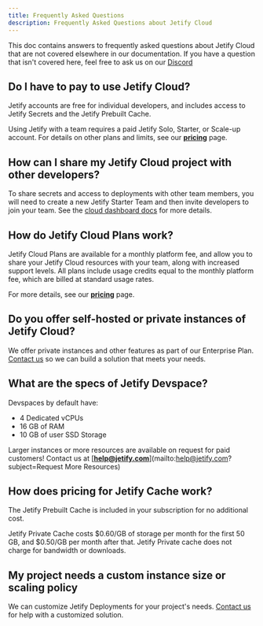 ```yaml
---
title: Frequently Asked Questions
description: Frequently Asked Questions about Jetify Cloud
---
```


This doc contains answers to frequently asked questions about Jetify Cloud that are not covered elsewhere in our documentation. If you have a question that isn't covered here, feel free to ask us on our [Discord](https://discord.gg/jetify)

## Do I have to pay to use Jetify Cloud?

Jetify accounts are free for individual developers, and includes access to Jetify Secrets and the Jetify Prebuilt Cache.

Using Jetify with a team requires a paid Jetify Solo, Starter, or Scale-up account. For details on other plans and limits, see our [**pricing**](https://www.jetify.com/cloud/pricing) page.

## How can I share my Jetify Cloud project with other developers?

To share secrets and access to deployments with other team members, you will need to create a new Jetify Starter Team and then invite developers to join your team. See the [cloud dashboard docs](./dashboard/creating_your_team.md) for more details.

## How do Jetify Cloud Plans work?

Jetify Cloud Plans are available for a monthly platform fee, and allow you to share your Jetify Cloud resources with your team, along with increased support levels. All plans include usage credits equal to the monthly platform fee, which are billed at standard usage rates.

For more details, see our [**pricing**](https://www.jetify.com/cloud/pricing) page.

## Do you offer self-hosted or private instances of Jetify Cloud?

We offer private instances and other features as part of our Enterprise Plan. [Contact us](https://calendly.com/d/3rd-bhp-qym/meet-with-the-jetify-team) so we can build a solution that meets your needs.

<!-- ## How does pricing for Jetify Deploys work?

Jetify Deploys cost $0.10/vCPU per hour while your deployment is scheduled. If your Deployment is idle for more than 15 minutes, Jetify Cloud will automatically scale down your deployment to zero. You are not charged for usage while your deployment is scaled down.

-->

## What are the specs of Jetify Devspace?

Devspaces by default have:

* 4 Dedicated vCPUs
* 16 GB of RAM
* 10 GB of user SSD Storage

Larger instances or more resources are available on request for paid customers! Contact us at [**help@jetify.com**](mailto:help@jetify.com?subject=Request More Resources)

## How does pricing for Jetify Cache work?

The Jetify Prebuilt Cache is included in your subscription for no additional cost.

Jetify Private Cache costs $0.60/GB of storage per month for the first 50 GB, and $0.50/GB per month after that. Jetify Private cache does not charge for bandwidth or downloads.

<!-- ## What size instances are available for Jetify Deploys?

You can configure the following instance sizes for your Deployment.

| Instance | CPU | RAM   |
| -------- | --- | ----- |
| XSmall   | 0.1 | 512MB |
| Small    | 0.5 | 1GB   |
| Medium   | 1   | 2GB   |
| Large    | 2   | 4GB   |

-->

## My project needs a custom instance size or scaling policy

We can customize Jetify Deployments for your project's needs. [Contact us](https://calendly.com/d/3rd-bhp-qym/meet-with-the-jetify-team) for help with a customized solution.
